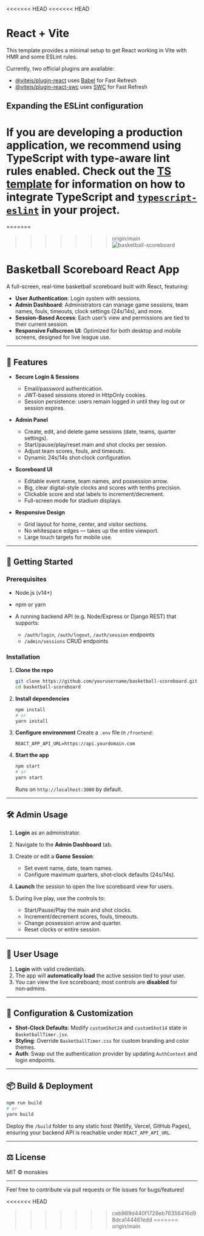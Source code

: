 <<<<<<< HEAD
<<<<<<< HEAD
# React + Vite

This template provides a minimal setup to get React working in Vite with HMR and some ESLint rules.

Currently, two official plugins are available:

- [@vitejs/plugin-react](https://github.com/vitejs/vite-plugin-react/blob/main/packages/plugin-react) uses [Babel](https://babeljs.io/) for Fast Refresh
- [@vitejs/plugin-react-swc](https://github.com/vitejs/vite-plugin-react/blob/main/packages/plugin-react-swc) uses [SWC](https://swc.rs/) for Fast Refresh

## Expanding the ESLint configuration

If you are developing a production application, we recommend using TypeScript with type-aware lint rules enabled. Check out the [TS template](https://github.com/vitejs/vite/tree/main/packages/create-vite/template-react-ts) for information on how to integrate TypeScript and [`typescript-eslint`](https://typescript-eslint.io) in your project.
=======
=======
>>>>>>> origin/main
![basketball-scoreboard](https://github.com/user-attachments/assets/dd3f48ae-0b34-4a63-9747-5949430522c4)
# Basketball Scoreboard React App

A full-screen, real-time basketball scoreboard built with React, featuring:

* **User Authentication**: Login system with sessions.
* **Admin Dashboard**: Administrators can manage game sessions, team names, fouls, timeouts, clock settings (24s/14s), and more.
* **Session-Based Access**: Each user’s view and permissions are tied to their current session.
* **Responsive Fullscreen UI**: Optimized for both desktop and mobile screens, designed for live league use.

---

## 🔑 Features

* **Secure Login & Sessions**

  * Email/password authentication.
  * JWT-based sessions stored in HttpOnly cookies.
  * Session persistence: users remain logged in until they log out or session expires.

* **Admin Panel**

  * Create, edit, and delete game sessions (date, teams, quarter settings).
  * Start/pause/play/reset main and shot clocks per session.
  * Adjust team scores, fouls, and timeouts.
  * Dynamic 24s/14s shot‑clock configuration.

* **Scoreboard UI**

  * Editable event name, team names, and possession arrow.
  * Big, clear digital-style clocks and scores with tenths precision.
  * Clickable score and stat labels to increment/decrement.
  * Full-screen mode for stadium displays.

* **Responsive Design**

  * Grid layout for home, center, and visitor sections.
  * No whitespace edges — takes up the entire viewport.
  * Large touch targets for mobile use.

---

## 🚀 Getting Started

### Prerequisites

* Node.js (v14+)
* npm or yarn
* A running backend API (e.g. Node/Express or Django REST) that supports:

  * `/auth/login`, `/auth/logout`, `/auth/session` endpoints
  * `/admin/sessions` CRUD endpoints

### Installation

1. **Clone the repo**

   ```bash
   git clone https://github.com/yourusername/basketball-scoreboard.git
   cd basketball-scoreboard
   ```

2. **Install dependencies**

   ```bash
   npm install
   # or
   yarn install
   ```

3. **Configure environment**
   Create a `.env` file in `/frontend`:

   ```env
   REACT_APP_API_URL=https://api.yourdomain.com
   ```

4. **Start the app**

   ```bash
   npm start
   # or
   yarn start
   ```

   Runs on `http://localhost:3000` by default.

---

## 🛠️ Admin Usage

1. **Login** as an administrator.
2. Navigate to the **Admin Dashboard** tab.
3. Create or edit a **Game Session**:

   * Set event name, date, team names.
   * Configure maximum quarters, shot‑clock defaults (24s/14s).
4. **Launch** the session to open the live scoreboard view for users.
5. During live play, use the controls to:

   * Start/Pause/Play the main and shot clocks.
   * Increment/decrement scores, fouls, timeouts.
   * Change possession arrow and quarter.
   * Reset clocks or entire session.

---

## 👤 User Usage

1. **Login** with valid credentials.
2. The app will **automatically load** the active session tied to your user.
3. You can view the live scoreboard; most controls are **disabled** for non‑admins.

---

## 🔧 Configuration & Customization

* **Shot‑Clock Defaults**: Modify `customShot24` and `customShot14` state in `BasketballTimer.jsx`.
* **Styling**: Override `BasketballTimer.css` for custom branding and color themes.
* **Auth**: Swap out the authentication provider by updating `AuthContext` and login endpoints.

---

## 📦 Build & Deployment

```bash
npm run build
# or
yarn build
```

Deploy the `/build` folder to any static host (Netlify, Vercel, GitHub Pages), ensuring your backend API is reachable under `REACT_APP_API_URL`.

---

## ⚖️ License

MIT © monskies

---

Feel free to contribute via pull requests or file issues for bugs/features!

<<<<<<< HEAD
>>>>>>> ceb989d440f1728eb76356416d98dca144461edd
=======
>>>>>>> origin/main
